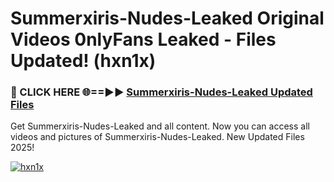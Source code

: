 # Summerxiris-Nudes-Leaked Original Videos 0nlyFans Leaked - Files Updated! (hxn1x)

<h3>🔴 CLICK HERE 🌐==►► <a href="https://tinyurl.com/5h6xmrr3" rel="nofollow">Summerxiris-Nudes-Leaked Updated Files</a></h3>

Get Summerxiris-Nudes-Leaked and all content. Now you can access all videos and pictures of Summerxiris-Nudes-Leaked. New Updated Files 2025!

[![hxn1x](https://i.imgur.com/KVD873Z.gif)](https://tinyurl.com/5h6xmrr3)
